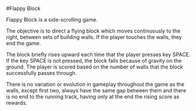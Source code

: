 #Flappy Block 

Flappy Block is a side-scrolling game. 

The objective is to direct a flying block which moves continuously to the right, between sets of building walls. If the player touches the walls, they end the game. 

The block briefly rises upward each time that the player presses key SPACE. If the key SPACE is not pressed, the block falls because of gravity on the ground. The player is scored based on the number of walls that the block successfully passes through.

There is no variation or evolution in gameplay throughout the game as the walls, except first two, always have the same gap between them and there is no end to the running track, having only at the end the rising score as rewards.